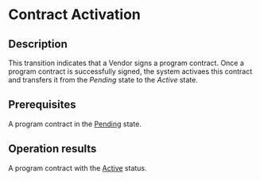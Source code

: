 # Contract Activation
## Description
This transition indicates that a Vendor signs a program contract. Once a program contract is successfully signed, the system activaes this contract and transfers it from the *Pending* state to the *Active* state. 
## Prerequisites
A program contract in the [Pending](s-a-pending.html) state.
## Operation results
A program contract with the [Active](s-b-active.html) status.
